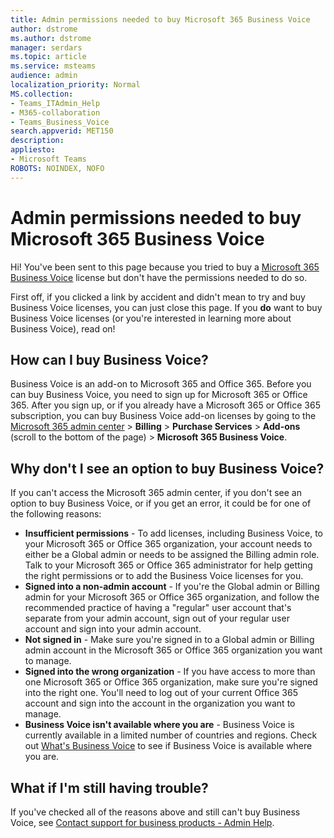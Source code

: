 ```yaml
---
title: Admin permissions needed to buy Microsoft 365 Business Voice
author: dstrome 
ms.author: dstrome
manager: serdars
ms.topic: article
ms.service: msteams
audience: admin
localization_priority: Normal
MS.collection: 
- Teams_ITAdmin_Help
- M365-collaboration
- Teams_Business_Voice
search.appverid: MET150
description: 
appliesto: 
- Microsoft Teams
ROBOTS: NOINDEX, NOFO
---
```


# Admin permissions needed to buy Microsoft 365 Business Voice

Hi! You've been sent to this page because you tried to buy a [Microsoft 365 Business Voice](../whats-business-voice.md) license but don't have the permissions needed to do so.

First off, if you clicked a link by accident and didn't mean to try and buy Business Voice licenses, you can just close this page. If you **do** want to buy Business Voice licenses (or you're interested in learning more about Business Voice), read on!

## How can I buy Business Voice?

Business Voice is an add-on to Microsoft 365 and Office 365. Before you can buy Business Voice, you need to sign up for Microsoft 365 or Office 365. After you sign up, or if you already have a Microsoft 365 or Office 365 subscription, you can buy Business Voice add-on licenses by going to the [Microsoft 365 admin center](https://admin.microsoft.com) > **Billing** > **Purchase Services** > **Add-ons** (scroll to the bottom of the page) > **Microsoft 365 Business Voice**.

## Why don't I see an option to buy Business Voice?

If you can't access the Microsoft 365 admin center, if you don't see an option to buy Business Voice, or if you get an error, it could be for one of the following reasons:

- **Insufficient permissions** - To add licenses, including Business Voice, to your Microsoft 365 or Office 365 organization, your account needs to either be a Global admin or needs to be assigned the Billing admin role. Talk to your Microsoft 365 or Office 365 administrator for help getting the right permissions or to add the Business Voice licenses for you.
- **Signed into a non-admin account** - If you're the Global admin or Billing admin for your Microsoft 365 or Office 365 organization, and follow the recommended practice of having a "regular" user account that's separate from your admin account, sign out of your regular user account and sign into your admin account.
- **Not signed in** - Make sure you're signed in to a Global admin or Billing admin account in the Microsoft 365 or Office 365 organization you want to manage.
- **Signed into the wrong organization** - If you have access to more than one Microsoft 365 or Office 365 organization, make sure you're signed into the right one. You'll need to log out of your current Office 365 account and sign into the account in the organization you want to manage.
- **Business Voice isn't available where you are** - Business Voice is currently available in a limited number of countries and regions. Check out [What's Business Voice](../whats-business-voice.md) to see if Business Voice is available where you are.

## What if I'm still having trouble?

If you've checked all of the reasons above and still can't buy Business Voice, see [Contact support for business products - Admin Help](https://docs.microsoft.com/microsoft-365/admin/contact-support-for-business-products).
